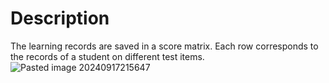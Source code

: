 # Description
The learning records are saved in a score matrix. Each row corresponds to the records of a student on different test items.
![Pasted image 20240917215647](https://github.com/user-attachments/assets/bc2a1f8e-0a78-4289-8325-6e16fe30400a)
